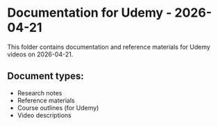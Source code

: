 # Documentation for Udemy - 2026-04-21

This folder contains documentation and reference materials for Udemy videos on 2026-04-21.

## Document types:
- Research notes
- Reference materials
- Course outlines (for Udemy)
- Video descriptions

